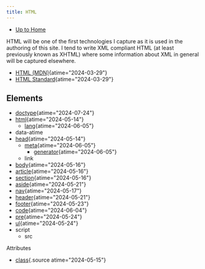 ```yaml
---
title: HTML
---
```


- [Up to Home](/)

HTML will be one of the first technologies I capture as it is used in
the authoring of this site. I tend to write XML compliant HTML (at least
previously known as XHTML) where some information about XML in general
will be captured elsewhere.

- [HTML (MDN)](https://developer.mozilla.org/en-US/docs/Glossary/HTML "HTML - MDN Web Docs Glossary: Definitions of Web-related terms | MDN"){atime="2024-03-29"}
- [HTML Standard](https://html.spec.whatwg.org/ "HTML Standard"){atime="2024-03-29"}

## Elements

- [doctype](https://html.spec.whatwg.org/#the-doctype "The DOCTYPE"){atime="2024-07-24"}
- [html](https://html.spec.whatwg.org/#the-html-element "The html element"){atime="2024-05-14"}
  - [lang](https://html.spec.whatwg.org/#the-lang-and-xml:lang-attributes "The lang and xml:lang attributes"){atime="2024-06-05"}
- data-atime
- [head](https://html.spec.whatwg.org/#the-head-element "The head element"){atime="2024-05-14"}
  - [meta](https://html.spec.whatwg.org/#the-meta-element "The meta element"){atime="2024-06-05"}
    - [generator](https://html.spec.whatwg.org/#meta-generator "generator"){atime="2024-06-05"}
  - link
- [body](https://html.spec.whatwg.org/#the-body-element "The body element"){atime="2024-05-16"}
- [article](https://html.spec.whatwg.org/#the-article-element "The article element"){atime="2024-05-16"}
- [section](https://html.spec.whatwg.org/#the-section-element "The section element"){atime="2024-05-16"}
- [aside](https://html.spec.whatwg.org/#the-aside-element "The aside element"){atime="2024-05-21"}
- [nav](https://html.spec.whatwg.org/#the-nav-element "The nav element"){atime="2024-05-17"}
- [header](https://html.spec.whatwg.org/#the-header-element "The header element"){atime="2024-05-21"}
- [footer](https://html.spec.whatwg.org/#the-footer-element "The footer element"){atime="2024-05-23"}
- [code](https://html.spec.whatwg.org/#the-code-element "The code element"){atime="2024-06-04"}
- [pre](https://html.spec.whatwg.org/#the-pre-element "The pre element"){atime="2024-05-24"}
- [ul](https://html.spec.whatwg.org/#the-ul-element "The ul element"){atime="2024-05-24"}
- script
  - src

Attributes

-   [class](https://html.spec.whatwg.org/#classes "classes"){.source
    atime="2024-05-15"}
